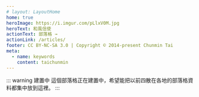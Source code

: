 ```yaml
---
# layout: LayoutHome
home: true
heroImage: https://i.imgur.com/pLlxV0M.jpg
heroText: 和風信使
actionText: 部落格 →
actionLink: /articles/
footer: CC BY-NC-SA 3.0 | Copyright © 2014-present Chunmin Tai
meta:
  - name: keywords
    content: taichunmin
---
```

::: warning 建置中
這個部落格正在建置中，希望能把以前四散在各地的部落格資料都集中放到這裡。
:::